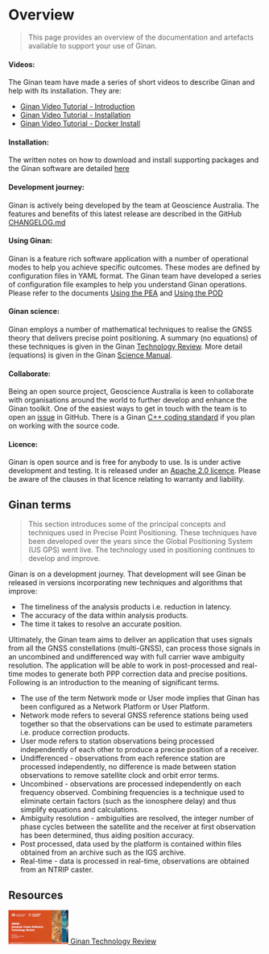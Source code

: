  

# Overview

> This page provides an overview of the documentation and artefacts available to support your use of Ginan.

#### Videos: 
The Ginan team have made a series of short videos to describe Ginan and help with its installation. They are:

* [Ginan Video Tutorial - Introduction](https://www.youtube.com/watch?v=oP_vk5sci1k&list=PL0jP_ahe-BFnChGLpQmXYpHNFiRze4DZR&index=2)
* [Ginan Video Tutorial - Installation](https://www.youtube.com/watch?v=FAi2fg-7tbs&list=PL0jP_ahe-BFnChGLpQmXYpHNFiRze4DZR&index=2)
* [Ginan Video Tutorial - Docker Install](https://www.youtube.com/watch?v=uW1DcIbZk1g&list=PL0jP_ahe-BFnChGLpQmXYpHNFiRze4DZR&index=3)

#### Installation: 
The written notes on how to download and install supporting packages and the Ginan software are detailed [here](page.html?p=readme.md)

#### Development journey: 
Ginan is actively being developed by the team at Geoscience Australia. The features and benefits of this latest release are described in the GitHub [CHANGELOG.md](https://github.com/GeoscienceAustralia/ginan/blob/main/CHANGELOG.md)

#### Using Ginan: 
Ginan is a feature rich software application with a number of operational modes to help you achieve specific outcomes. These modes are defined by configuration files in YAML format. The Ginan team have developed a series of configuration file examples to help you understand Ginan operations. Please refer to the documents [Using the PEA](page.html?p=peaUsage.index) and [Using the POD](page.html?p=podUsage.index)

#### Ginan science: 
Ginan employs a number of mathematical techniques to realise the GNSS theory that delivers precise point positioning. A summary (no equations) of these techniques is given in the Ginan [Technology Review](resources/GinanTechnology20220318v01.pdf). More detail (equations) is given in the Ginan [Science Manual](page.html?p=science.index).

#### Collaborate: 
Being an open source project, Geoscience Australia is keen to collaborate with organisations around the world to further develop and enhance the Ginan toolkit. One of the easiest ways to get in touch with the team is to open an [issue](https://github.com/GeoscienceAustralia/ginan/issues) in GitHub. There is a Ginan [C++ coding standard](page.html?p=codingStandard.md) if you plan on working with the source code.

#### Licence: 
Ginan is open source and is free for anybody to use. Is is under active development and testing. It is released under an [Apache 2.0 licence](https://www.apache.org/licenses/LICENSE-2.0). Please be aware of the clauses in that licence relating to warranty and liability.

## Ginan terms

> This section introduces some of the principal concepts and techniques used in Precise Point Positioning. These techniques have been developed over the years since the Global Positioning System (US GPS) went live. The technology used in positioning continues to develop and improve.

Ginan is on a development journey. That development will see Ginan be released in versions incorporating new techniques and algorithms that improve:

* The timeliness of the analysis products i.e. reduction in latency.
* The accuracy of the data within analysis products.
* The time it takes to resolve an accurate position.

Ultimately, the Ginan team aims to deliver an application that uses signals from all the GNSS constellations (multi-GNSS), can process those signals in an uncombined and undifferenced way with full carrier wave ambiguity resolution. The application will be able to work in post-processed and real-time modes to generate both PPP correction data and precise positions. Following is an introduction to the meaning of significant terms.

* The use of the term Network mode or User mode implies that Ginan has been configured as a Network Platform or User Platform.
* Network mode refers to several GNSS reference stations being used together so that the observations can be used to estimate parameters i.e. produce correction products.
* User mode refers to station observations being processed independently of each other to produce a precise position of a receiver.
* Undifferenced - observations from each reference station are processed independently, no difference is made between station observations to remove satellite clock and orbit error terms.
* Uncombined - observations are processed independently on each frequency observed. Combining frequencies is a technique used to eliminate certain factors (such as the ionosphere delay) and thus simplify equations and calculations.
* Ambiguity resolution - ambiguities are resolved, the integer number of phase cycles between the satellite and the receiver at first observation has been determined, thus aiding position accuracy.
* Post processed, data used by the platform is contained within files obtained from an archive such as the IGS archive.
* Real-time - data is processed in real-time, observations are obtained from an NTRIP caster.

## Resources

[![](images/GinanTechnologyFrontSlide20210902v01.png) Ginan Technology Review](resources/GinanTechnology20220318v01.pdf)